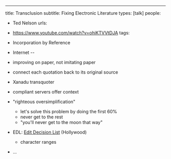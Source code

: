 ---
title: Transclusion
subtitle: Fixing Electronic Literature
types: [talk]
people:
- Ted Nelson
urls:
- https://www.youtube.com/watch?v=ohiKTVVtDJA
tags:
- Incorporation by Reference
- Internet
--

- improving on paper, not imitating paper
- connect each quotation back to its original source
- Xanadu transquoter
- compliant servers offer context
- "righteous oversimplification"
  - let's solve this problem by doing the first 60%
  - never get to the rest
  - "you'll never get to the moon that way"
- EDL: [Edit Decision List](https://en.wikipedia.org/wiki/Edit_decision_list) (Hollywood)
  - character ranges
- ...
